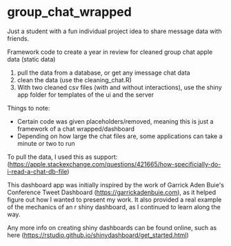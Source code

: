 # group_chat_wrapped
Just a student with a fun individual project idea to share message data with friends.

Framework code to create a year in review for cleaned group chat apple data (static data)

1. pull the data from a database, or get any imessage chat data
2. clean the data (use the cleaning_chat.R)
3.  With two cleaned csv files (with and without interactions), use the shiny app folder for templates of the ui and the server

Things to note:
- Certain code was given placeholders/removed, meaning this is just a framework of a chat wrapped/dashboard
- Depending on how large the chat files are, some applications can take a minute or two to run

To pull the data, I used this as support: (https://apple.stackexchange.com/questions/421665/how-specificially-do-i-read-a-chat-db-file)


This dashboard app was initially inspired by the work of Garrick Aden Buie's Conference Tweet Dashboard (https://garrickadenbuie.com), as it helped figure out how I wanted to present my work. It also provided a real example of the mechanics of an r shiny dashboard, as I continued to learn along the way. 

Any more info on creating shiny dashboards can be found online, such as here (https://rstudio.github.io/shinydashboard/get_started.html)
